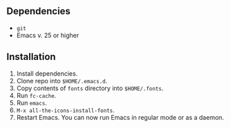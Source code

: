 ## Dependencies
- `git`
- Emacs v. 25 or higher

## Installation
1. Install dependencies.
2. Clone repo into `$HOME/.emacs.d`.
3. Copy contents of `fonts` directory into `$HOME/.fonts`.
4. Run `fc-cache`.
5. Run `emacs`.
6. `M-x all-the-icons-install-fonts`.
7. Restart Emacs. You can now run Emacs in regular mode or as a daemon.

